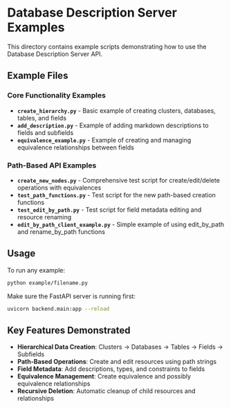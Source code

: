 # Database Description Server Examples

This directory contains example scripts demonstrating how to use the Database Description Server API.

## Example Files

### Core Functionality Examples

- **`create_hierarchy.py`** - Basic example of creating clusters, databases, tables, and fields
- **`add_description.py`** - Example of adding markdown descriptions to fields and subfields
- **`equivalence_example.py`** - Example of creating and managing equivalence relationships between fields

### Path-Based API Examples

- **`create_new_nodes.py`** - Comprehensive test script for create/edit/delete operations with equivalences
- **`test_path_functions.py`** - Test script for the new path-based creation functions
- **`test_edit_by_path.py`** - Test script for field metadata editing and resource renaming
- **`edit_by_path_client_example.py`** - Simple example of using edit_by_path and rename_by_path functions

## Usage

To run any example:

```bash
python example/filename.py
```

Make sure the FastAPI server is running first:

```bash
uvicorn backend.main:app --reload
```

## Key Features Demonstrated

- **Hierarchical Data Creation**: Clusters → Databases → Tables → Fields → Subfields
- **Path-Based Operations**: Create and edit resources using path strings
- **Field Metadata**: Add descriptions, types, and constraints to fields
- **Equivalence Management**: Create equivalence and possibly equivalence relationships
- **Recursive Deletion**: Automatic cleanup of child resources and relationships 